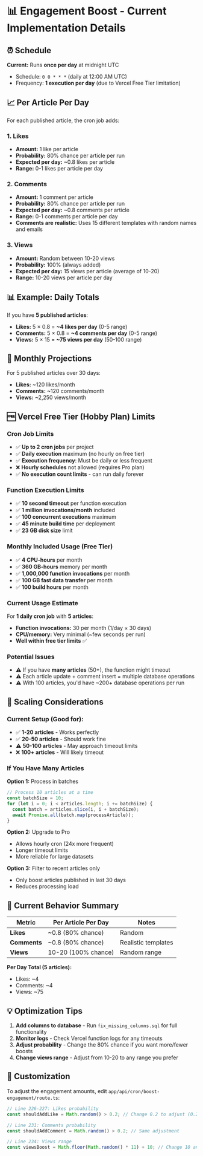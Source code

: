 # 📊 Engagement Boost - Current Implementation Details

## ⏰ Schedule

**Current:** Runs **once per day** at midnight UTC
- Schedule: `0 0 * * *` (daily at 12:00 AM UTC)
- Frequency: **1 execution per day** (due to Vercel Free Tier limitation)

## 📈 Per Article Per Day

For each published article, the cron job adds:

### 1. **Likes**
- **Amount:** 1 like per article
- **Probability:** 80% chance per article per run
- **Expected per day:** ~0.8 likes per article
- **Range:** 0-1 likes per article per day

### 2. **Comments**
- **Amount:** 1 comment per article
- **Probability:** 80% chance per article per run
- **Expected per day:** ~0.8 comments per article
- **Range:** 0-1 comments per article per day
- **Comments are realistic:** Uses 15 different templates with random names and emails

### 3. **Views**
- **Amount:** Random between 10-20 views
- **Probability:** 100% (always added)
- **Expected per day:** 15 views per article (average of 10-20)
- **Range:** 10-20 views per article per day

## 📊 Example: Daily Totals

If you have **5 published articles**:

- **Likes:** 5 × 0.8 = **~4 likes per day** (0-5 range)
- **Comments:** 5 × 0.8 = **~4 comments per day** (0-5 range)
- **Views:** 5 × 15 = **~75 views per day** (50-100 range)

## 📅 Monthly Projections

For 5 published articles over 30 days:
- **Likes:** ~120 likes/month
- **Comments:** ~120 comments/month
- **Views:** ~2,250 views/month

## 🆓 Vercel Free Tier (Hobby Plan) Limits

### Cron Job Limits
- ✅ **Up to 2 cron jobs** per project
- ✅ **Daily execution** maximum (no hourly on free tier)
- ✅ **Execution frequency**: Must be daily or less frequent
- ❌ **Hourly schedules** not allowed (requires Pro plan)
- ✅ **No execution count limits** - can run daily forever

### Function Execution Limits
- ✅ **10 second timeout** per function execution
- ✅ **1 million invocations/month** included
- ✅ **100 concurrent executions** maximum
- ✅ **45 minute build time** per deployment
- ✅ **23 GB disk size** limit

### Monthly Included Usage (Free Tier)
- ✅ **4 CPU-hours** per month
- ✅ **360 GB-hours** memory per month  
- ✅ **1,000,000 function invocations** per month
- ✅ **100 GB fast data transfer** per month
- ✅ **100 build hours** per month

### Current Usage Estimate
For **1 daily cron job** with **5 articles**:
- **Function invocations:** 30 per month (1/day × 30 days)
- **CPU/memory:** Very minimal (~few seconds per run)
- **Well within free tier limits** ✅

### Potential Issues
- ⚠️ If you have **many articles** (50+), the function might timeout
- ⚠️ Each article update + comment insert = multiple database operations
- ⚠️ With 100 articles, you'd have ~200+ database operations per run

## 🚀 Scaling Considerations

### Current Setup (Good for):
- ✅ **1-20 articles** - Works perfectly
- ✅ **20-50 articles** - Should work fine
- ⚠️ **50-100 articles** - May approach timeout limits
- ❌ **100+ articles** - Will likely timeout

### If You Have Many Articles

**Option 1:** Process in batches
```typescript
// Process 10 articles at a time
const batchSize = 10;
for (let i = 0; i < articles.length; i += batchSize) {
  const batch = articles.slice(i, i + batchSize);
  await Promise.all(batch.map(processArticle));
}
```

**Option 2:** Upgrade to Pro
- Allows hourly cron (24x more frequent)
- Longer timeout limits
- More reliable for large datasets

**Option 3:** Filter to recent articles only
- Only boost articles published in last 30 days
- Reduces processing load

## 📝 Current Behavior Summary

| Metric | Per Article Per Day | Notes |
|--------|-------------------|-------|
| **Likes** | ~0.8 (80% chance) | Random |
| **Comments** | ~0.8 (80% chance) | Realistic templates |
| **Views** | 10-20 (100% chance) | Random range |

**Per Day Total (5 articles):**
- Likes: ~4
- Comments: ~4  
- Views: ~75

## 💡 Optimization Tips

1. **Add columns to database** - Run `fix_missing_columns.sql` for full functionality
2. **Monitor logs** - Check Vercel function logs for any timeouts
3. **Adjust probability** - Change the 80% chance if you want more/fewer boosts
4. **Change views range** - Adjust from 10-20 to any range you prefer

## 🔧 Customization

To adjust the engagement amounts, edit `app/api/cron/boost-engagement/route.ts`:

```typescript
// Line 226-227: Likes probability
const shouldAddLike = Math.random() > 0.2; // Change 0.2 to adjust (0.2 = 80% chance)

// Line 231: Comments probability  
const shouldAddComment = Math.random() > 0.2; // Same adjustment

// Line 234: Views range
const viewsBoost = Math.floor(Math.random() * 11) + 10; // Change 10 and 11 for range
```

